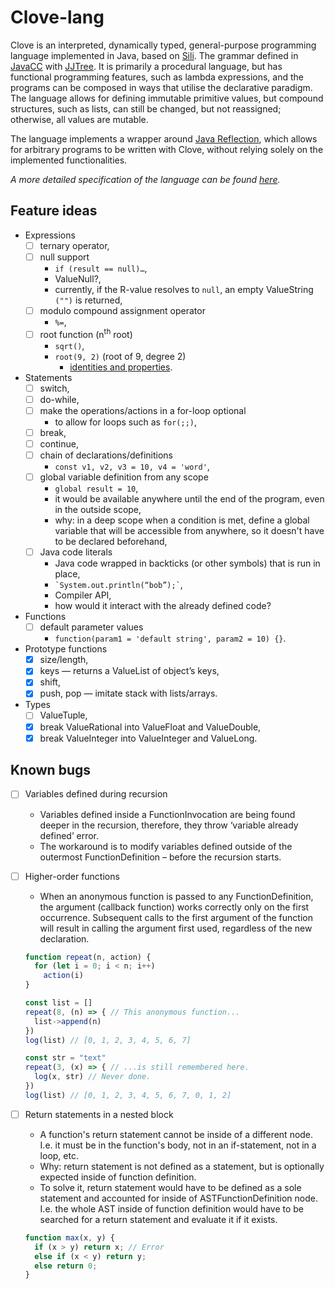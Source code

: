 # Clove-lang

Clove is an interpreted, dynamically typed, general-purpose programming language implemented in Java, based on [Sili](https://github.com/DaveVoorhis/LDI/tree/master/Sili). The grammar defined in [JavaCC](https://javacc.org) with [JJTree](https://javacc.org/jjtree). It is primarily a procedural language, but has functional programming features, such as lambda expressions, and the programs can be composed in ways that utilise the declarative paradigm. The language allows for defining immutable primitive values, but compound structures, such as lists, can still be changed, but not reassigned; otherwise, all values are mutable.

The language implements a wrapper around [Java Reflection](https://www.oracle.com/technetwork/articles/java/javareflection-1536171.html), which allows for arbitrary programs to be written with Clove, without relying solely on the implemented functionalities.

_A more detailed specification of the language can be found [here](https://github.com/amrwc/Clove-lang/tree/master/Clove-lang-spec/Clove-lang.pdf)._

## Feature ideas

- Expressions
  - [ ] ternary operator,
  - [ ] null support
    - `if (result == null)…`,
    - ValueNull?,
    - currently, if the R-value resolves to `null`, an empty ValueString `("")` is returned,
  - [ ] modulo compound assignment operator
    - `%=`,
  - [ ] root function (n<sup>th</sup> root)
    - `sqrt()`,
    - `root(9, 2)` (root of 9, degree 2)
      - [identities and properties](https://en.wikipedia.org/wiki/Nth_root#Identities_and_properties).
- Statements
  - [ ] switch,
  - [ ] do-while,
  - [ ] make the operations/actions in a for-loop optional
    - to allow for loops such as `for(;;)`,
  - [ ] break,
  - [ ] continue,
  - [ ] chain of declarations/definitions
    - `const v1, v2, v3 = 10, v4 = 'word'`,
  - [ ] global variable definition from any scope
    - `global result = 10`,
    - it would be available anywhere until the end of the program, even in the outside scope,
    - why: in a deep scope when a condition is met, define a global variable that will be accessible from anywhere, so it doesn't have to be declared beforehand,
  - [ ] Java code literals
    - Java code wrapped in backticks (or other symbols) that is run in place,
    - `` `System.out.println(“bob”);` ``,
    - Compiler API,
    - how would it interact with the already defined code?
- Functions
  - [ ] default parameter values
    - `function(param1 = 'default string', param2 = 10) {}`.
- Prototype functions
  - [x] size/length,
  - [x] keys
        — returns a ValueList of object’s keys,
  - [x] shift,
  - [x] push, pop
        — imitate stack with lists/arrays.
- Types
  - [ ] ValueTuple,
  - [x] break ValueRational into ValueFloat and ValueDouble,
  - [x] break ValueInteger into ValueInteger and ValueLong.

## Known bugs

- [ ] Variables defined during recursion
  - Variables defined inside a FunctionInvocation are being found deeper in the recursion, therefore, they throw ‘variable already defined’ error.
  - The workaround is to modify variables defined outside of the outermost FunctionDefinition – before the recursion starts.
- [ ] Higher-order functions

  - When an anonymous function is passed to any FunctionDefinition, the argument (callback function) works correctly only on the first occurrence. Subsequent calls to the first argument of the function will result in calling the argument first used, regardless of the new declaration.

  ```JavaScript
  function repeat(n, action) {
    for (let i = 0; i < n; i++)
      action(i)
  }

  const list = []
  repeat(8, (n) => { // This anonymous function...
    list->append(n)
  })
  log(list) // [0, 1, 2, 3, 4, 5, 6, 7]

  const str = "text"
  repeat(3, (x) => { // ...is still remembered here.
    log(x, str) // Never done.
  })
  log(list) // [0, 1, 2, 3, 4, 5, 6, 7, 0, 1, 2]
  ```

- [ ] Return statements in a nested block
  - A function's return statement cannot be inside of a different node. I.e. it must be in the function's body, not in an if-statement, not in a loop, etc.
  - Why: return statement is not defined as a statement, but is optionally expected inside of function definition.
  - To solve it, return statement would have to be defined as a sole statement and accounted for inside of ASTFunctionDefinition node. I.e. the whole AST inside of function definition would have to be searched for a return statement and evaluate it if it exists.
  ```JavaScript
  function max(x, y) {
    if (x > y) return x; // Error
    else if (x < y) return y;
    else return 0;
  }
  ```
